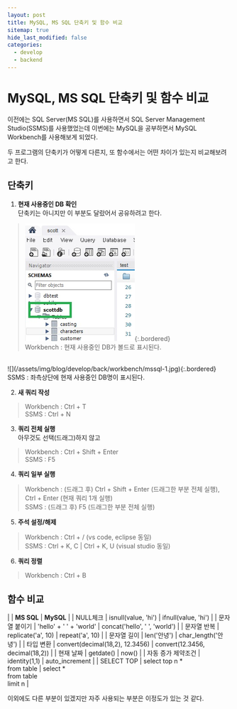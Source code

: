 ```yaml
---
layout: post
title: MySQL, MS SQL 단축키 및 함수 비교
sitemap: true
hide_last_modified: false
categories:
  - develop
  - backend
---
```


# MySQL, MS SQL 단축키 및 함수 비교
이전에는 SQL Server(MS SQL)를 사용하면서 SQL Server Management Studio(SSMS)를 사용했었는데 이번에는 MySQL을 공부하면서 MySQL Workbench를 사용해보게 되었다.  

두 프로그램의 단축키가 어떻게 다른지, 또 함수에서는 어떤 차이가 있는지 비교해보려고 한다.

## 단축키
1. **현재 사용중인 DB 확인**  
단축키는 아니지만 이 부분도 달랐어서 공유하려고 한다.  
> ![](/assets/img/blog/develop/back/workbench/mysql-1.jpg){:.bordered}  
Workbench : 현재 사용중인 DB가 볼드로 표시된다.  
<br>
![](/assets/img/blog/develop/back/workbench/mssql-1.jpg){:.bordered}  
SSMS : 좌측상단에 현재 사용중인 DB명이 표시된다.

2. **새 쿼리 작성**  
> Workbench : Ctrl + T  
SSMS : Ctrl + N

3. **쿼리 전체 실행**  
아무것도 선택(드래그)하지 않고
> Workbench : Ctrl + Shift + Enter  
SSMS : F5

4. **쿼리 일부 실행**
> Workbench : (드래그 후) Ctrl + Shift + Enter (드래그한 부분 전체 실행), Ctrl + Enter (현재 쿼리 1개 실행)  
SSMS : (드래그 후) F5 (드래그한 부분 전체 실행)

5. **주석 설정/해제**
> Workbench : Ctrl + / (vs code, eclipse 동일)  
SSMS : Ctrl + K, C | Ctrl + K, U (visual studio 동일)

6. **쿼리 정렬**
> Workbench : Ctrl + B

## 함수 비교

|          | **MS SQL** | **MySQL** |
| NULL체크 | isnull(value, 'hi') | ifnull(value, 'hi') |
| 문자열 붙이기 | 'hello' + ' ' + 'world' | concat('hello', ' ', 'world') |
| 문자열 반복 | replicate('a', 10) | repeat('a', 10) |
| 문자열 길이 | len('안녕') | char_length('안녕') |
| 타입 변환 | convert(decimal(18,2), 12.3456) | convert(12.3456, decimal(18,2)) |
| 현재 날짜 | getdate() | now() |
| 자동 증가 제약조건 | identity(1,1) | auto_increment |
| SELECT TOP | select top n *<br>from table | select *<br>from table<br>limit n |

이외에도 다른 부분이 있겠지만 자주 사용되는 부분은 이정도가 있는 것 같다.